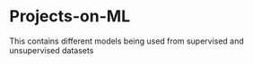 # Projects-on-ML
This contains different models being used from supervised and unsupervised datasets 
